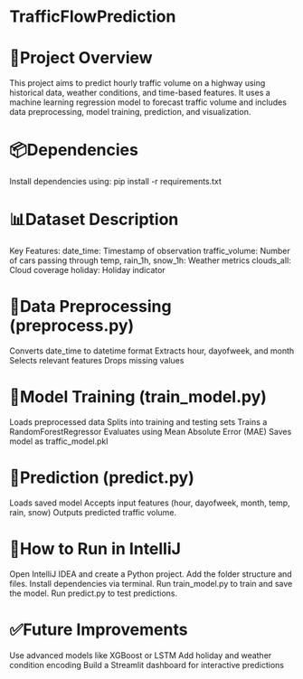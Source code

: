 # TrafficFlowPrediction

# 📁Project Overview
This project aims to predict hourly traffic volume on a highway using historical data, weather conditions, and time-based features. It uses a machine learning regression model to forecast traffic volume and includes data preprocessing, model training, prediction, and visualization.

# 📦Dependencies
Install dependencies using:
pip install -r requirements.txt

# 📊Dataset Description
Key Features:
date_time: Timestamp of observation
traffic_volume: Number of cars passing through
temp, rain_1h, snow_1h: Weather metrics
clouds_all: Cloud coverage
holiday: Holiday indicator

# 🧹Data Preprocessing (preprocess.py)
Converts date_time to datetime format
Extracts hour, dayofweek, and month
Selects relevant features
Drops missing values

# 🧠Model Training (train_model.py)
Loads preprocessed data
Splits into training and testing sets
Trains a RandomForestRegressor
Evaluates using Mean Absolute Error (MAE)
Saves model as traffic_model.pkl

# 🔮Prediction (predict.py)
Loads saved model
Accepts input features (hour, dayofweek, month, temp, rain, snow)
Outputs predicted traffic volume.

# 🚀How to Run in IntelliJ
Open IntelliJ IDEA and create a Python project.
Add the folder structure and files.
Install dependencies via terminal.
Run train_model.py to train and save the model.
Run predict.py to test predictions.

# ✅Future Improvements
Use advanced models like XGBoost or LSTM
Add holiday and weather condition encoding
Build a Streamlit dashboard for interactive predictions

